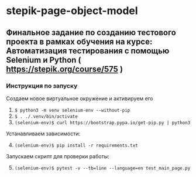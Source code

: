 # stepik-page-object-model

## Финальное задание по созданию тестового проекта в рамках обучения на курсе: Автоматизация тестирования с помощью Selenium и Python ( https://stepik.org/course/575 )

### Инструкция по запуску

Создаем новое виртуальное окружение и активируем его

1. `$ python3 -m venv selenium-env --without-pip`
2. `$ . ./.venv/bin/activate`
3. `(selenium-env)$ curl https://bootstrap.pypa.io/get-pip.py | python3`

Устанавливаем зависимости:

4. `(selenium-env)$ pip install -r requirements.txt`

Запускаем скрипт для проверки работы:

5. `(selenium-env)$ pytest -v --tb=line --language=en test_main_page.py`
